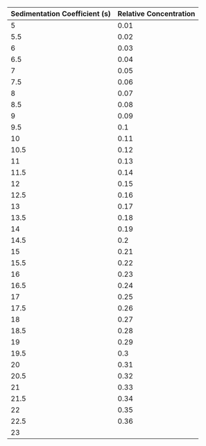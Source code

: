 | Sedimentation Coefficient (s) | Relative Concentration | 
|---|---| 
| 5 | 0.01 | 
| 5.5 | 0.02 | 
| 6 | 0.03 | 
| 6.5 | 0.04 | 
| 7 | 0.05 | 
| 7.5 | 0.06 | 
| 8 | 0.07 | 
| 8.5 | 0.08 | 
| 9 | 0.09 | 
| 9.5 | 0.1 | 
| 10 | 0.11 | 
| 10.5 | 0.12 | 
| 11 | 0.13 | 
| 11.5 | 0.14 | 
| 12 | 0.15 | 
| 12.5 | 0.16 | 
| 13 | 0.17 | 
| 13.5 | 0.18 | 
| 14 | 0.19 | 
| 14.5 | 0.2 | 
| 15 | 0.21 | 
| 15.5 | 0.22 | 
| 16 | 0.23 | 
| 16.5 | 0.24 | 
| 17 | 0.25 | 
| 17.5 | 0.26 | 
| 18 | 0.27 | 
| 18.5 | 0.28 | 
| 19 | 0.29 | 
| 19.5 | 0.3 | 
| 20 | 0.31 | 
| 20.5 | 0.32 | 
| 21 | 0.33 | 
| 21.5 | 0.34 | 
| 22 | 0.35 | 
| 22.5 | 0.36 | 
| 23